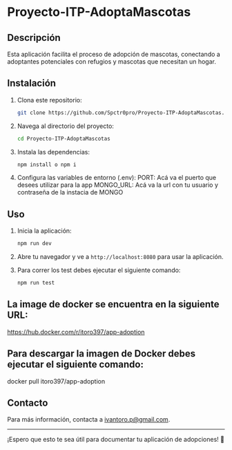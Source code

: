 # Proyecto-ITP-AdoptaMascotas

## Descripción
Esta aplicación facilita el proceso de adopción de mascotas, conectando a adoptantes potenciales con refugios y mascotas que necesitan un hogar.

## Instalación
1. Clona este repositorio:
    ```bash
    git clone https://github.com/Spctr0pro/Proyecto-ITP-AdoptaMascotas.git
    ```
2. Navega al directorio del proyecto:
    ```bash
    cd Proyecto-ITP-AdoptaMascotas
    ```
3. Instala las dependencias:
    ```bash
    npm install o npm i
    ```

4. Configura las variables de entorno (.env):
    PORT: Acá va el puerto que desees utilizar para la app
    MONGO_URL: Acá va la url con tu usuario y contraseña de la instacia de MONGO

## Uso
1. Inicia la aplicación:
    ```bash
    npm run dev
    ```
2. Abre tu navegador y ve a `http://localhost:8080` para usar la aplicación.

3. Para correr los test debes ejecutar el siguiente comando:
    ```bash
    npm run test
    ```

## La image de docker se encuentra en la siguiente URL:
https://hub.docker.com/r/itoro397/app-adoption

## Para descargar la imagen de Docker debes ejecutar el siguiente comando:
docker pull itoro397/app-adoption

## Contacto
Para más información, contacta a ivantoro.p@gmail.com.

---

¡Espero que esto te sea útil para documentar tu aplicación de adopciones! 🚀

